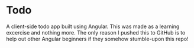 # Todo

A client-side todo app built using Angular. This was made as a learning excercise and nothing more. The only reason I pushed this to GitHub is to help out other Angular beginners if they somehow stumble-upon this repo!
